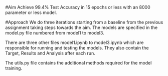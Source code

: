 #Aim
Achieve 99.4% Test Accuracy in 15 epochs or less with an 8000 parameter or less model.

#Approach
We do three iterations starting from a baseline from the previous assignment taking steps towards the aim. The models are specified in the model.py file numbered from model1 to model3.

There are three other files model1.ipynb to model3.ipynb which are responsible for running and testing the models. They also contain the Target, Results and Analysis after each run.

The utils.py file contains the additional methods required for the model training.
